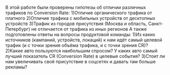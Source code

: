 В этой работе были проверены гипотезы об отличии различных трафиков по Conversion Rate:
  1)Отличие органического трафика от платного
  2)Отличие трафика с мобильных устройств от десктопных устройств
  3)Трафик из городов присутствия (Москва и область, Санкт-Петербург) не отличается от трафика из иных регионов
А также подготовлены ответы на вопросы продуктовой команды:
  1)Из каких источников (кампаний, устройств, локаций) к нам идёт самый целевой трафик (и с точки зрения объёма трафика, и с точки зрения CR)?
  2)Какие авто пользуются наибольшим спросом? У каких авто самый лучший показатель CR (Conversion Rate) в целевые события?
  3)Стоит ли нам увеличивать своё присутствие в соцсетях и давать там больше рекламы?
